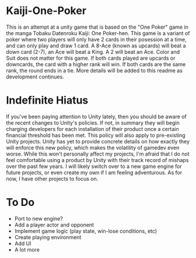 # Kaiji-One-Poker

This is an attempt at a unity game that is based on the "One Poker" game in the manga Tobaku Datenroku Kaiji: One Poker-hen. This game is a variant of poker where two players will only have 2 cards in their posession at a time, and can only play and draw 1 card. A 8-Ace (known as upcards) will beat a down card (2-7), an Ace will beat a King. A 2 will beat an Ace. Color and Suit does not matter for this game. If both cards played are upcards or downcards, the card with a higher rank will win. If both cards are the same rank, the round ends in a tie. More details will be added to this readme as development continues. 

# Indefinite Hiatus

If you've been paying attention to Unity lately, then you should be aware of the recent changes to Unity's policies. If not, in summary they will begin charging developers for each installation of their product once a certain financial threshold has been met. This policy will also apply to pre-existing Unity projects. Unity has yet to provide concrete details on how exactly they will enforce this new policy, which makes the volatility of gamedev even worse. While this won't personally affect my projects, I'm afraid that I do not feel comfortable using a product by Unity with their track record of mishaps over the past few years. I will likely switch over to a new game engine for future projects, or even create my own if I am feeling adventurous. As for now, I have other projects to focus on. 

# To Do
- Port to new engine?
- Add a player actor and opponent 
- Implement game logic (play state, win-lose conditions, etc)
- Create playing environment 
- Add UI
- A lot more
